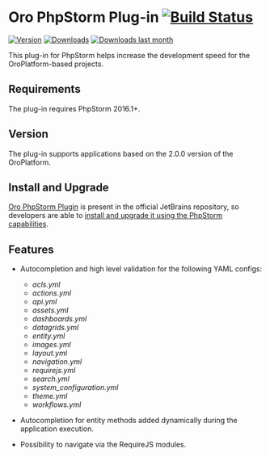 Oro PhpStorm Plug-in [![Build Status](https://travis-ci.org/orocrm/oro-phpstorm-plugin.svg?branch=master)](https://travis-ci.org/orocrm/oro-phpstorm-plugin)
==========================================================================================================================================================================

[![Version](http://phpstorm.espend.de/badge/8449/version)](https://plugins.jetbrains.com/plugin/8449)
[![Downloads](http://phpstorm.espend.de/badge/8449/downloads)](https://plugins.jetbrains.com/plugin/8449)
[![Downloads last month](http://phpstorm.espend.de/badge/8449/last-month)](https://plugins.jetbrains.com/plugin/8449)

This plug-in for PhpStorm helps increase the development speed for the OroPlatform-based projects.

Requirements
-------------

The plug-in requires PhpStorm 2016.1+.

Version
-------

The plug-in supports applications based on the 2.0.0 version of the OroPlatform.

Install and Upgrade
--------------------
[Oro PhpStorm Plugin](https://plugins.jetbrains.com/plugin/8449) is present in the official JetBrains repository, so developers are able to [install and upgrade it using the PhpStorm capabilities](https://www.jetbrains.com/help/phpstorm/2016.1/managing-plugins.html).

Features
---------

- Autocompletion and high level validation for the following YAML configs:

    + *acls.yml*
    + *actions.yml*
    + *api.yml*
    + *assets.yml*
    + *dashboards.yml*
    + *datagrids.yml*
    + *entity.yml*
    + *images.yml*
    + *layout.yml*
    + *navigation.yml*
    + *requirejs.yml*
    + *search.yml*
    + *system_configuration.yml*
    + *theme.yml*
    + *workflows.yml*
    
- Autocompletion for entity methods added dynamically during the application execution.

- Possibility to navigate via the RequireJS modules.
